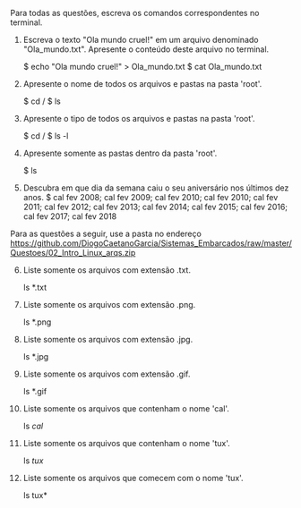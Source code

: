 Para todas as questões, escreva os comandos correspondentes no terminal.

1. Escreva o texto "Ola mundo cruel!" em um arquivo denominado "Ola_mundo.txt". Apresente o conteúdo deste arquivo no terminal.

	$ echo "Ola mundo cruel!" > Ola_mundo.txt
	$ cat Ola_mundo.txt

2. Apresente o nome de todos os arquivos e pastas na pasta 'root'.

	
	$ cd /
	$ ls

3. Apresente o tipo de todos os arquivos e pastas na pasta 'root'.

	$ cd /
	$ ls -l

4. Apresente somente as pastas dentro da pasta 'root'.

	$ ls

5. Descubra em que dia da semana caiu o seu aniversário nos últimos dez anos.
	$ cal fev 2008; cal fev 2009; cal fev 2010; cal fev 2010; cal fev 		2011; cal fev 2012; cal fev 2013; cal fev 2014; cal fev 2015; cal 		fev 2016; cal fev 2017; cal fev 2018

Para as questões a seguir, use a pasta no endereço https://github.com/DiogoCaetanoGarcia/Sistemas_Embarcados/raw/master/Questoes/02_Intro_Linux_arqs.zip

6. Liste somente os arquivos com extensão .txt.

	ls *.txt

7. Liste somente os arquivos com extensão .png.
	
	ls *.png

8. Liste somente os arquivos com extensão .jpg.

	ls *.jpg

9. Liste somente os arquivos com extensão .gif.

	ls *.gif

10. Liste somente os arquivos que contenham o nome 'cal'.

	ls *cal*

11. Liste somente os arquivos que contenham o nome 'tux'.

	ls *tux*

12. Liste somente os arquivos que comecem com o nome 'tux'.

	ls tux*
